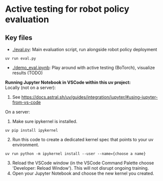 # Active testing for robot policy evaluation
## Key files
- [./eval.py](./eval.py): Main evaluation script, run alongside robot policy deployment
```
uv run eval.py
```
- [./demo_eval.ipynb](./demo_eval.ipynb): Play around with active testing (BoTorch), visualize results (TODO)

**Running Jupyter Notebook in VSCode within this uv project:**  
Locally (not on a server):  
1. See https://docs.astral.sh/uv/guides/integration/jupyter/#using-jupyter-from-vs-code  

On a server:
1. Make sure ipykernel is installed.
```
uv pip install ipykernel
```
2. Run this code to create a dedicated kernel spec that points to your uv environment.
```
uv run python -m ipykernel install --user --name={choose a name}
```
3. Reload the VSCode window (in the VSCode Command Palette choose 'Developer: Reload Window'). This will not disrupt ongoing training.
4. Open your Jupyter Notebook and choose the new kernel you created. 